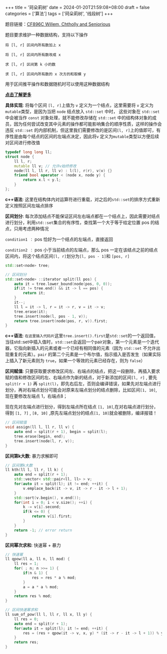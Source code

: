 +++
title = '珂朵莉树'
date = 2024-01-20T21:59:08+08:00
draft = false
categories = ['算法']
tags = ['珂朵莉树', '线段树']
+++


题目链接：[CF896C Willem, Chtholly and Seniorious](https://codeforces.com/problemset/problem/896/C)

题目要求维护一种数据结构，支持以下操作

`将 [l, r] 区间内所有数加上 x`

`将 [l, r] 区间内所有数改成 x`

`求 [l, r] 区间第 k 小的数`

`求 [l, r] 区间内所有数的 x 次方的和取模 y`

用于区间推平操作和数据随机时可以使用这种数据结构

**[点击了解更多](https://blog.csdn.net/qq_50332374/article/details/119722580?ops_request_misc=%257B%2522request%255Fid%2522%253A%2522169830796616800211522669%2522%252C%2522scm%2522%253A%252220140713.130102334..%2522%257D&request_id=169830796616800211522669&biz_id=0&utm_medium=distribute.pc_search_result.none-task-blog-2~all~sobaiduend~default-2-119722580-null-null.142%5Ev96%5Epc_search_result_base1&utm_term=%E7%8F%82%E6%9C%B5%E8%8E%89%E6%A0%91&spm=1018.2226.3001.4187)**

**具体实现**: 将每个区间 `[l, r]`上值为 `v` 定义为一个结点，这里需要将 `v` 定义为`mutable`类型，是因为当把 `node` 结点放入 `std::set` 中时， 这些对象在 `std::set`中会被当作 `const` 对象处理，就不能修改存储在 `std::set` 中的结构体对象的成员，因为任何尝试改变其中元素的操作都可能影响集合的顺序性质，这样的操作会违反 `std::set` 的内部机制，但这里我们需要修改的是区间`[l, r]`上的值即可，有序性是由每个结点的区间的左端点决定，因此将`v` 定义为`mutable`类型以方便后续对区间进行修改值

```cpp
typedef long long ll;
struct node {
    ll l, r;
    mutable ll v; // 允许v始终修改
    node(ll l, ll r, ll v) : l(l), r(r), v(v) {}
    friend bool operator < (node x, node y) {
        return x.l < y.l;
    }
};

```

**c++语法**: 这里在结构体内对运算符进行重载，对之后的`std::set`的排序方式重新定义按照区间左端点排序

**区间划分**: 每次添加结点不能保证区间左右端点都在一个结点上，因此需要对结点进行划分，利用`std::set`集合的有序性，查找第一个大于等于给定位置 pos 的结点，只用考虑两种情况

`condition1 ：` pos 恰好为一个结点的左端点，直接返回

`condition2 ：` pos 小于当前结点的左端点，那么 pos 一定在该结点之前的结点区间内，将这个结点区间`[l, r]`划分为`[l, pos - 1]`和 `[pos, r]`

```cpp
std::set<node> tree;

// 区间划分
std::set<node> ::iterator split(ll pos) {
    auto it = tree.lower_bound(node(pos, 0, 0));
    if(it != tree.end() && it -> l == pos) {
        return it;
    }
    it--;
    ll l = it -> l, r = it -> r, v = it -> v;
    tree.erase(it);
    tree.insert(node(l, pos - 1, v));
    return tree.insert(node(pos, r, v)).first;
}

```

**c++语法**: `在这里插入代码片`这里`tree.insert().first`是`std::set`的一个返回值，当往std::set中插入值时，`std::set`会返回一个pair对象，第一个元素是一个迭代器，它指向新插入的元素或者一个已经有相同值的元素（因为 `std::set` 不允许出现重复的元素）。`pair` 的第二个元素是一个布尔值，指示插入是否发生（如果实际上插入了新元素则为 `true`，如果一个等效的元素已经存在，则为 `false`）

**区间赋值**: 只要获取要求修改区间左、右端点的结点，把这一段删除，再插入要求赋的值和修改区间的左、右端点作为新的结点，对于新添加的区间`[l, r]` , 要先`split(r + 1)` 再 `split(l)`，即先右后左，否则会编译错误，如果先对左端点进行划分，再对右端点划分可能会对原来左端点划分的结点删除，比如区间`[1, 10]`, 现在要修改左端点 1，右端点8；

现在先对左端点进行划分，得到左端点所在结点 `[1, 10]`,在对右端点进行划分，得到 `[1, 7]` , `[8, 10]` ,原先左端点划分的结点`[1, 10]`就会被删除，编译报错！

```cpp
// 区间赋值
void assign(ll l, ll r, ll v) {
    auto end = split(r + 1), begin = split(l);
    tree.erase(begin, end);
    tree.insert(node(l, r, v));
}

```

**区间第k大数**: 暴力求解即可

```cpp
// 区间第k大数
ll kth(ll l, ll r, ll k) {
    auto end = split(r + 1);
    std::vector< std::pair<ll, ll> > v;
    for(auto it = split(l); it != end; ++it) {
        v.emplace_back(it -> v, it -> r - it -> l + 1);
    }
    std::sort(v.begin(), v.end());
    for(int i = 0; i < v.size(); ++i) {
        k -= v[i].second;
        if(k <= 0) {
            return v[i].first;
        }
    }
    return -1; // error return
}

```

**区间幂次求和**: 快速幂 + 暴力

```cpp
// 快速幂
ll qpow(ll a, ll n, ll mod) {
    ll res = 1;
    for( ; n; n >>= 1) {
        if(n & 1) {
            res = res * a % mod;
        }
        a = a * a % mod;
    }
    return res % mod;
}

// 区间快速幂求和
ll sum_of_pow(ll l, ll r, ll x, ll y) {
    ll res = 0;
    auto end = split(r + 1);
    for(auto it = split(l); it != end; ++it) {
        res = (res + qpow(it -> v, x, y) * (it -> r - it -> l + 1)) % y;
    }
    return res;
}

```